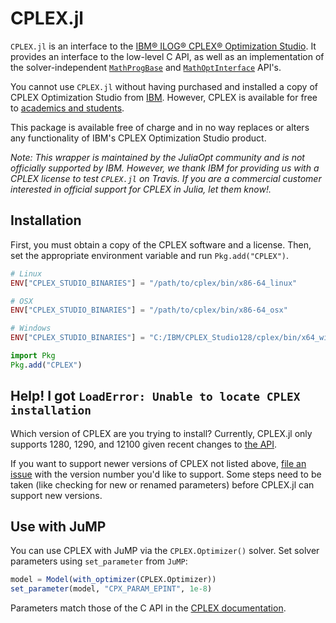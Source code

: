 # CPLEX.jl

`CPLEX.jl` is an interface to the [IBM® ILOG® CPLEX® Optimization
Studio](https://www.ibm.com/products/ilog-cplex-optimization-studio). It
provides an interface to the low-level C API, as well as an implementation of
the solver-independent
[`MathProgBase`](https://github.com/JuliaOpt/MathProgBase.jl) and
[`MathOptInterface`](https://github.com/JuliaOpt/MathOptInterface.jl) API's.

You cannot use `CPLEX.jl` without having purchased and installed a copy of CPLEX
Optimization Studio from [IBM](http://www.ibm.com/). However, CPLEX is
available for free to [academics and students](http://ibm.biz/Bdzvqw).

This package is available free of charge and in no way replaces or alters any
functionality of IBM's CPLEX Optimization Studio product.

*Note: This wrapper is maintained by the JuliaOpt community and is not
officially supported by IBM. However, we thank IBM for providing us with a
CPLEX license to test `CPLEX.jl` on Travis. If you are a commercial customer
interested in official support for CPLEX in Julia, let them know!.*

## Installation

First, you must obtain a copy of the CPLEX software and a license. Then, set the
appropriate environment variable and run `Pkg.add("CPLEX")`.

```julia
# Linux
ENV["CPLEX_STUDIO_BINARIES"] = "/path/to/cplex/bin/x86-64_linux"

# OSX
ENV["CPLEX_STUDIO_BINARIES"] = "/path/to/cplex/bin/x86-64_osx"

# Windows
ENV["CPLEX_STUDIO_BINARIES"] = "C:/IBM/CPLEX_Studio128/cplex/bin/x64_win64"

import Pkg
Pkg.add("CPLEX")
```

## Help! I got `LoadError: Unable to locate CPLEX installation`

Which version of CPLEX are you trying to install? Currently, CPLEX.jl only
supports 1280, 1290, and 12100 given recent changes to
[the API](https://www.ibm.com/support/knowledgecenter/en/SSSA5P_12.9.0/ilog.odms.studio.help/CPLEX/ReleaseNotes/topics/releasenotes1290/removed.html).

If you want to support newer versions of CPLEX not listed above, [file an
issue](https://github.com/JuliaOpt/CPLEX.jl/issues/new) with the version
number you'd like to support. Some steps need to be taken (like checking for
new or renamed parameters) before CPLEX.jl can support new versions.

## Use with JuMP

You can use CPLEX with JuMP via the `CPLEX.Optimizer()` solver.
Set solver parameters using `set_parameter` from `JuMP`:

```julia
model = Model(with_optimizer(CPLEX.Optimizer))
set_parameter(model, "CPX_PARAM_EPINT", 1e-8)
```

Parameters match those of the C API in the [CPLEX documentation](https://www.ibm.com/support/knowledgecenter/SSSA5P_12.9.0/ilog.odms.cplex.help/CPLEX/Parameters/topics/introListAlpha.html).
